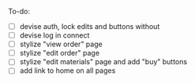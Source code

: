 To-do:
- [ ] devise auth, lock edits and buttons without
- [ ] devise log in connect
- [ ] stylize "view order" page
- [ ] stylize "edit order" page
- [ ] stylize "edit materials" page and add "buy" buttons
- [ ] add link to home on all pages
